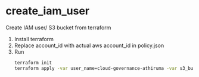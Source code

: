 # create_iam_user
Create IAM user/ S3 bucket from terraform

1. Install terraform
2. Replace account_id with actual aws account_id in policy.json
3. Run
   ```sh
   terraform init
   terraform apply -var user_name=cloud-governance-athiruma -var s3_bucket=athiruma-delete
   ``` 